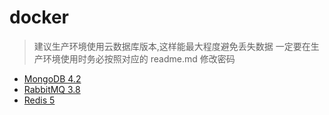 # docker

> 建议生产环境使用云数据库版本,这样能最大程度避免丢失数据
> 一定要在生产环境使用时务必按照对应的 readme.md 修改密码

- [MongoDB 4.2](./mongo42)
- [RabbitMQ 3.8](./rabbitmq38)
- [Redis 5](./redis5)